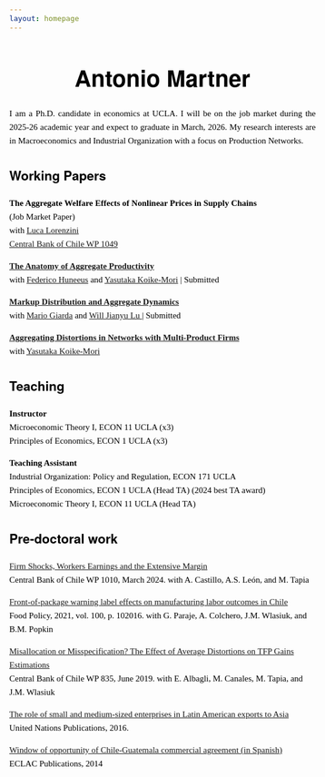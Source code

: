```yaml
---
layout: homepage
---
```

<style>
  /* Base body text (non-headings) */
  body {
    font-family: Georgia, "Times New Roman", Times, serif;
    font-size: 15px;
    line-height: 1.6;
    color: #000; /* force body text to black */
  }

  /* Make sure typical body elements inherit black as well */
  p, li, blockquote, dd, td, th {
    color: #000;
  }

  /* Headings keep your sans-serif stack */
  h1, h2, h3, h4, h5, h6 {
    font-family: "Helvetica Neue", Helvetica, Arial, sans-serif;
    color: #000;
  }

  /* Heading size for H1 (was in a separate <head> before) */
  h1 {
    font-size: 40px;     /* adjust as you like */
    line-height: 1.2;
    font-weight: bold;
  }
</style>





<h1 align="center">
Antonio Martner
</h1>
  
<p align="justify">
I am a Ph.D. candidate in economics at UCLA. I will be on the job market during the 2025-26 academic year and expect to graduate in March, 2026. My research interests are in Macroeconomics and Industrial Organization with a focus on Production Networks.
</p>

## Working Papers
**The Aggregate Welfare Effects of Nonlinear Prices in Supply Chains**  <br>
(Job Market Paper) <br>
with <a href="https://sites.google.com/view/lucalorenzini/"> Luca Lorenzini </a> <br>
<a href="https://www.bcentral.cl/en/web/banco-central/content/-/detalle/documento-de-trabajo-1049"> Central Bank of Chile WP 1049 </a>

**<a href="https://amartner.github.io/TFP_A_250905.pdf"> The Anatomy of Aggregate Productivity </a>**  
with <a href="https://www.fedehuneeus.com/"> Federico Huneeus</a>  and <a href="https://yasutakakoike-mori.com/"> Yasutaka Koike-Mori</a>   | Submitted

**<a href="https://amartner.github.io/Mu_c_09052025.pdf"> Markup Distribution and Aggregate Dynamics</a>**    
with <a href="https://www.mariogiarda.com/"> Mario Giarda</a> and <a href="https://jianyulu.weebly.com/"> Will Jianyu Lu </a>  | Submitted

**<a href="https://yasutakakoike-mori.com/files/Yasu_JMP.pdf"> Aggregating Distortions in Networks with Multi-Product Firms </a>** <br>
with <a href="https://yasutakakoike-mori.com/"> Yasutaka  Koike-Mori</a> <br> 


## Teaching
**Instructor**<br>
Microeconomic Theory I, ECON 11 UCLA (x3)<br>
Principles of Economics, ECON 1 UCLA (x3)

**Teaching Assistant**  <br>
Industrial Organization: Policy and Regulation, ECON 171 UCLA <br> 
Principles of Economics, ECON 1 UCLA (Head TA) (2024 best TA award) <br>
Microeconomic Theory I, ECON 11 UCLA (Head TA) 

## Pre-doctoral work
<a href="https://www.bcentral.cl/en/content/-/details/documento-de-trabajo-n-1010">Firm Shocks, Workers Earnings and the Extensive Margin</a> <br> 
Central Bank of Chile WP 1010, March 2024. with A. Castillo, A.S. León, and M. Tapia

<a href="https://www.sciencedirect.com/science/article/pii/S0306919220302220">Front-of-package warning label effects on manufacturing labor outcomes in Chile</a> <br>
Food Policy, 2021, vol. 100, p. 102016. with G. Paraje, A. Colchero, J.M. Wlasiuk, and B.M. Popkin

<a href="https://www.bcentral.cl/documents/33528/133326/dtbc835.pdf/e7b4b638-ea7d-fe32-e360-4f79ece2edf4?t=1655149225333">Misallocation or Misspecification? The Effect of Average Distortions on TFP Gains Estimations</a> <br> 
Central Bank of Chile WP 835, June 2019. with E. Albagli, M. Canales, M. Tapia, and J.M. Wlasiuk

<a href="https://www.un-ilibrary.org/content/books/9789210572187c007">The role of small and medium-sized enterprises in Latin American exports to Asia</a> <br> 
United Nations Publications, 2016.

<a href="https://repository.eclac.org/handle/11362/37216">Window of opportunity of Chile-Guatemala commercial agreement (in Spanish)</a> <br> 
ECLAC Publications, 2014 





